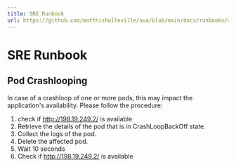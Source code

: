 ```yaml
---
title: SRE Runbook
url: https://github.com/matthisholleville/ava/blob/main/docs/runbooks/runbook.md
---
```



# SRE Runbook


## Pod Crashlooping


In case of a crashloop of one or more pods, this may impact the application's availability. Please follow the procedure:

1. check if http://198.19.249.2/ is available
2. Retrieve the details of the pod that is in CrashLoopBackOff state.
3. Collect the logs of the pod.
4. Delete the affected pod.
5. Wait 10 seconds
5. Check if http://198.19.249.2/ is available